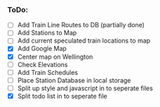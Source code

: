 ### ToDo:

- [ ] Add Train Line Routes to DB (partially done)
- [ ] Add Stations to Map
- [ ] Add current speculated train locations to map
- [x] Add Google Map
- [x] Center map on Wellington
- [ ] Check Elevations
- [ ] Add Train Schedules
- [ ] Place Station Database in local storage
- [ ] Split up style and javascript in to seperate files
- [x] Split todo list in to seperate file